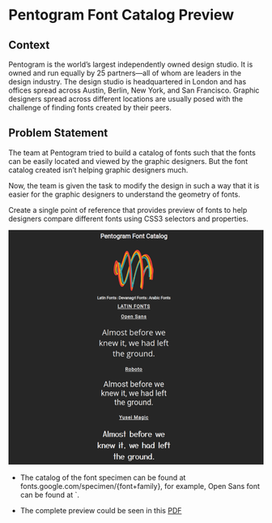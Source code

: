 # Pentogram Font Catalog Preview 

## Context

Pentogram is the world’s largest independently owned design studio. It is owned and run equally by 25 partners—all of whom are leaders in the design industry. The design studio is headquartered in London and has offices spread across Austin, Berlin, New York, and San Francisco. Graphic designers spread across different locations are usually posed with the challenge of finding fonts created by their peers. 

## Problem Statement
The team at Pentogram tried to build a catalog of fonts such that the fonts can be easily located and viewed by the graphic designers. But the font catalog created isn’t helping graphic designers much. ​

Now, the team is given the task to modify the design in such a way that it is easier for the graphic designers to understand the geometry of fonts.​

Create a single point of reference that provides preview of fonts to help designers compare different fonts using CSS3 selectors and properties. 

​![](./Pentogram-Font-Catalog.png)

- The catalog of the font specimen can be found at fonts.google.com/specimen/{font+family}, for example, Open Sans font can be found at `.

- The complete preview could be seen in this [PDF](./Pentogram-Font-Catalog-Preview.pdf)

